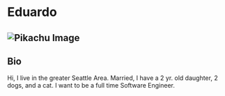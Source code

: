 # Eduardo 
## ![Pikachu Image](https://static.wikia.nocookie.net/wii/images/8/89/Pikachu.jpg/revision/latest?cb=20140209205851)

## Bio 
Hi, I live in the greater Seattle Area. Married, I have a 2 yr. old daughter, 2 dogs, and a cat. I want to be a full time Software Engineer. 